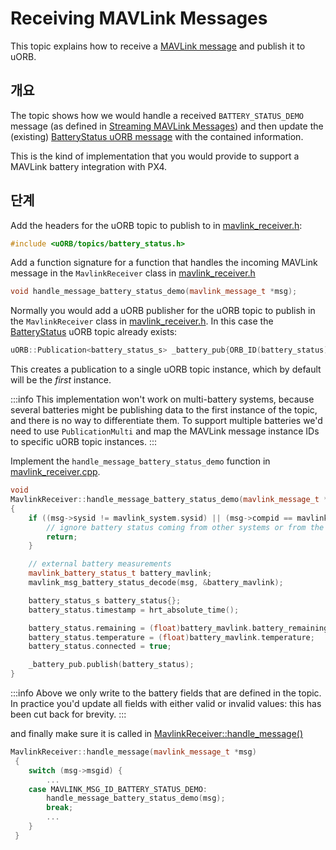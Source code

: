 # Receiving MAVLink Messages

This topic explains how to receive a [MAVLink message](../middleware/mavlink.md) and publish it to uORB.

## 개요

The topic shows how we would handle a received `BATTERY_STATUS_DEMO` message (as defined in [Streaming MAVLink Messages](../mavlink/streaming_messages.md)) and then update the (existing) [BatteryStatus uORB message](../msg_docs/BatteryStatus.md) with the contained information.

This is the kind of implementation that you would provide to support a MAVLink battery integration with PX4.

## 단계

Add the headers for the uORB topic to publish to in [mavlink_receiver.h](https://github.com/PX4/PX4-Autopilot/blob/main/src/modules/mavlink/mavlink_receiver.h#L77):

```cpp
#include <uORB/topics/battery_status.h>
```

Add a function signature for a function that handles the incoming MAVLink message in the `MavlinkReceiver` class in
[mavlink_receiver.h](https://github.com/PX4/PX4-Autopilot/blob/main/src/modules/mavlink/mavlink_receiver.h#L126)

```cpp
void handle_message_battery_status_demo(mavlink_message_t *msg);
```

Normally you would add a uORB publisher for the uORB topic to publish in the `MavlinkReceiver` class in
[mavlink_receiver.h](https://github.com/PX4/PX4-Autopilot/blob/main/src/modules/mavlink/mavlink_receiver.h#L296).
In this case the [BatteryStatus](../msg_docs/BatteryStatus.md) uORB topic already exists:

```cpp
uORB::Publication<battery_status_s> _battery_pub{ORB_ID(battery_status)};
```

This creates a publication to a single uORB topic instance, which by default will be the _first_ instance.

:::info
This implementation won't work on multi-battery systems, because several batteries might be publishing data to the first instance of the topic, and there is no way to differentiate them.
To support multiple batteries we'd need to use `PublicationMulti` and map the MAVLink message instance IDs to specific uORB topic instances.
:::

Implement the `handle_message_battery_status_demo` function in [mavlink_receiver.cpp](https://github.com/PX4/PX4-Autopilot/blob/main/src/modules/mavlink/mavlink_receiver.cpp).

```cpp
void
MavlinkReceiver::handle_message_battery_status_demo(mavlink_message_t *msg)
{
	if ((msg->sysid != mavlink_system.sysid) || (msg->compid == mavlink_system.compid)) {
		// ignore battery status coming from other systems or from the autopilot itself
		return;
	}

	// external battery measurements
	mavlink_battery_status_t battery_mavlink;
	mavlink_msg_battery_status_decode(msg, &battery_mavlink);

	battery_status_s battery_status{};
	battery_status.timestamp = hrt_absolute_time();

	battery_status.remaining = (float)battery_mavlink.battery_remaining / 100.0f;
	battery_status.temperature = (float)battery_mavlink.temperature;
	battery_status.connected = true;

	_battery_pub.publish(battery_status);
}
```

:::info
Above we only write to the battery fields that are defined in the topic.
In practice you'd update all fields with either valid or invalid values: this has been cut back for brevity.
:::

and finally make sure it is called in [MavlinkReceiver::handle_message()](https://github.com/PX4/PX4-Autopilot/blob/main/src/modules/mavlink/mavlink_receiver.cpp#L228)

```cpp
MavlinkReceiver::handle_message(mavlink_message_t *msg)
 {
    switch (msg->msgid) {
        ...
    case MAVLINK_MSG_ID_BATTERY_STATUS_DEMO:
        handle_message_battery_status_demo(msg);
        break;
        ...
    }
 }
```
